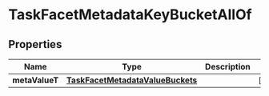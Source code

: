 

# TaskFacetMetadataKeyBucketAllOf

## Properties

Name | Type | Description | Notes
------------ | ------------- | ------------- | -------------
**metaValueT** | [**TaskFacetMetadataValueBuckets**](TaskFacetMetadataValueBuckets.md) |  |  [optional]



